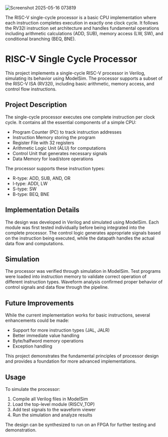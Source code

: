 ![Screenshot 2025-05-16 073819](https://github.com/user-attachments/assets/657c2cde-f450-41b9-8473-d6ddce59b68d)

The RISC-V single-cycle processor is a basic CPU implementation where each instruction completes execution in exactly one clock cycle. It follows the RV32I instruction set architecture and handles fundamental operations including arithmetic calculations (ADD, SUB), memory access (LW, SW), and conditional branching (BEQ, BNE).

# RISC-V Single Cycle Processor  

This project implements a single-cycle RISC-V processor in Verilog, simulating its behavior using ModelSim. The processor supports a subset of the RISC-V ISA (RV32I), including basic arithmetic, memory access, and control flow instructions.  

## Project Description  

The single-cycle processor executes one complete instruction per clock cycle. It contains all the essential components of a simple CPU:  

- Program Counter (PC) to track instruction addresses  
- Instruction Memory storing the program  
- Register File with 32 registers  
- Arithmetic Logic Unit (ALU) for computations  
- Control Unit that generates necessary signals  
- Data Memory for load/store operations  

The processor supports these instruction types:  
- R-type: ADD, SUB, AND, OR  
- I-type: ADDI, LW  
- S-type: SW  
- B-type: BEQ, BNE  

## Implementation Details  

The design was developed in Verilog and simulated using ModelSim. Each module was first tested individually before being integrated into the complete processor. The control logic generates appropriate signals based on the instruction being executed, while the datapath handles the actual data flow and computations.  

## Simulation  

The processor was verified through simulation in ModelSim. Test programs were loaded into instruction memory to validate correct operation of different instruction types. Waveform analysis confirmed proper behavior of control signals and data flow through the pipeline.  

## Future Improvements  

While the current implementation works for basic instructions, several enhancements could be made:  
- Support for more instruction types (JAL, JALR)  
- Better immediate value handling  
- Byte/halfword memory operations  
- Exception handling  

This project demonstrates the fundamental principles of processor design and provides a foundation for more advanced implementations.  

## Usage  

To simulate the processor:  
1. Compile all Verilog files in ModelSim  
2. Load the top-level module (RISCV_TOP)  
3. Add test signals to the waveform viewer  
4. Run the simulation and analyze results  

The design can be synthesized to run on an FPGA for further testing and demonstration.

